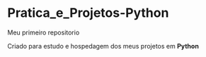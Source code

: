 # Pratica_e_Projetos-Python
 Meu primeiro repositorio

 Criado para estudo e hospedagem dos meus projetos em **Python**
